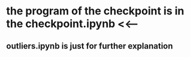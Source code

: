 # the program of the checkpoint is in the checkpoint.ipynb  <<--

## outliers.ipynb is just for further explanation
